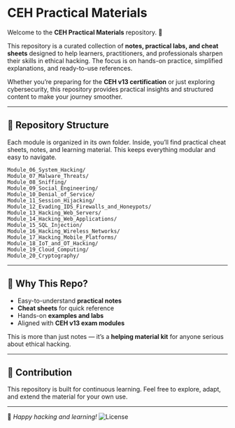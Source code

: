 # CEH Practical Materials

Welcome to the **CEH Practical Materials** repository. 🎯

This repository is a curated collection of **notes, practical labs, and cheat sheets** designed to help learners, practitioners, and professionals sharpen their skills in ethical hacking. The focus is on hands-on practice, simplified explanations, and ready-to-use references.

Whether you’re preparing for the **CEH v13 certification** or just exploring cybersecurity, this repository provides practical insights and structured content to make your journey smoother.

---

## 📂 Repository Structure

Each module is organized in its own folder. Inside, you’ll find practical cheat sheets, notes, and learning material. This keeps everything modular and easy to navigate.

```
Module_06_System_Hacking/
Module_07_Malware_Threats/
Module_08_Sniffing/
Module_09_Social_Engineering/
Module_10_Denial_of_Service/
Module_11_Session_Hijacking/
Module_12_Evading_IDS_Firewalls_and_Honeypots/
Module_13_Hacking_Web_Servers/
Module_14_Hacking_Web_Applications/
Module_15_SQL_Injection/
Module_16_Hacking_Wireless_Networks/
Module_17_Hacking_Mobile_Platforms/
Module_18_IoT_and_OT_Hacking/
Module_19_Cloud_Computing/
Module_20_Cryptography/
```

---

## 🚀 Why This Repo?

* Easy-to-understand **practical notes**
* **Cheat sheets** for quick reference
* Hands-on **examples and labs**
* Aligned with **CEH v13 exam modules**

This is more than just notes — it’s a **helping material kit** for anyone serious about ethical hacking.

---

## 🤝 Contribution

This repository is built for continuous learning. Feel free to explore, adapt, and extend the material for your own use.

---

📌 *Happy hacking and learning!*
![License](https://img.shields.io/badge/License-CC%20BY--NC--SA%204.0-blue.svg)

